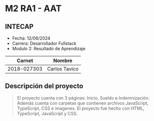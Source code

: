 # M2 RA1 - AAT
## INTECAP
- Fecha: 12/06/2024
- Carrera: Desarrollador Fullstack
- Modulo 2: Resultado de Aprendizaje

|Carnet|Nombre|
|------|------|
|2018-027303|Carlos Tavico|

## Descripción del proyecto
> El proyecto cuenta con 3 páginas: Inicio, Sueldo e Indemnización. Además cuenta con carpetas que contienen archivos JavaScript, TypeScript, CSS e imagenes.
> El proyecto fue hecho con HTML, TypeScript, JavaScript y CSS.
